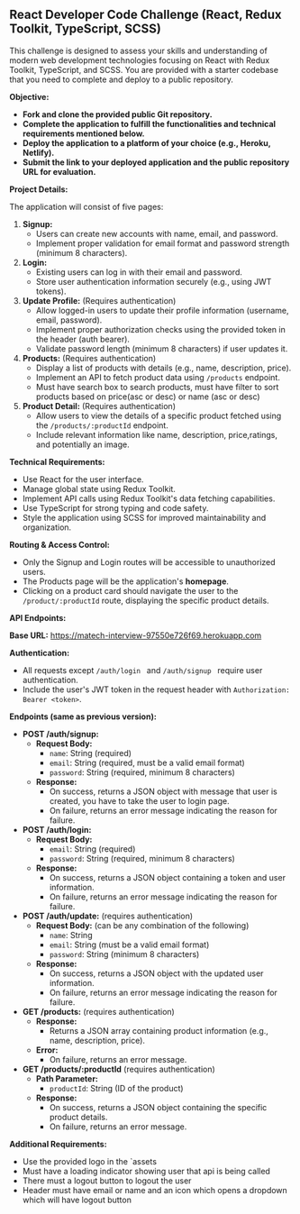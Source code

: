 ## React Developer Code Challenge (React, Redux Toolkit, TypeScript, SCSS)

This challenge is designed to assess your skills and understanding of modern web development technologies focusing on React with Redux Toolkit, TypeScript, and SCSS. You are provided with a starter codebase that you need to complete and deploy to a public repository.

**Objective:**

- **Fork and clone the provided public Git repository.**
- **Complete the application to fulfill the functionalities and technical requirements mentioned below.**
- **Deploy the application to a platform of your choice (e.g., Heroku, Netlify).**
- **Submit the link to your deployed application and the public repository URL for evaluation.**

**Project Details:**

The application will consist of five pages:

1.  **Signup:**
    - Users can create new accounts with name, email, and password.
    - Implement proper validation for email format and password strength (minimum 8 characters).
2.  **Login:**
    - Existing users can log in with their email and password.
    - Store user authentication information securely (e.g., using JWT tokens).
3.  **Update Profile:** (Requires authentication)
    - Allow logged-in users to update their profile information (username, email, password).
    - Implement proper authorization checks using the provided token in the header (auth bearer).
    - Validate password length (minimum 8 characters) if user updates it.
4.  **Products:** (Requires authentication)
    - Display a list of products with details (e.g., name, description, price).
    - Implement an API to fetch product data using `/products` endpoint.
    - Must have search box to search products, must have filter to sort products based on price(asc or desc) or name (asc or desc)
5.  **Product Detail:** (Requires authentication)
    - Allow users to view the details of a specific product fetched using the `/products/:productId` endpoint.
    - Include relevant information like name, description, price,ratings, and potentially an image.

**Technical Requirements:**

- Use React for the user interface.
- Manage global state using Redux Toolkit.
- Implement API calls using Redux Toolkit's data fetching capabilities.
- Use TypeScript for strong typing and code safety.
- Style the application using SCSS for improved maintainability and organization.

**Routing & Access Control:**

- Only the Signup and Login routes will be accessible to unauthorized users.
- The Products page will be the application's **homepage**.
- Clicking on a product card should navigate the user to the `/product/:productId` route, displaying the specific product details.

**API Endpoints:**

**Base URL:** https://matech-interview-97550e726f69.herokuapp.com

**Authentication:**

- All requests except `/auth/login ` and `/auth/signup ` require user authentication.
- Include the user's JWT token in the request header with `Authorization: Bearer <token>`.

**Endpoints (same as previous version):**

- **POST /auth/signup:**
  - **Request Body:**
    - `name`: String (required)
    - `email`: String (required, must be a valid email format)
    - `password`: String (required, minimum 8 characters)
  - **Response:**
    - On success, returns a JSON object with message that user is created, you have to take the user to login page.
    - On failure, returns an error message indicating the reason for failure.
- **POST /auth/login:**
  - **Request Body:**
    - `email`: String (required)
    - `password`: String (required, minimum 8 characters)
  - **Response:**
    - On success, returns a JSON object containing a token and user information.
    - On failure, returns an error message indicating the reason for failure.
- **POST /auth/update:** (requires authentication)
  - **Request Body:** (can be any combination of the following)
    - `name`: String
    - `email`: String (must be a valid email format)
    - `password`: String (minimum 8 characters)
  - **Response:**
    - On success, returns a JSON object with the updated user information.
    - On failure, returns an error message indicating the reason for failure.
- **GET /products:** (requires authentication)
  - **Response:**
    - Returns a JSON array containing product information (e.g., name, description, price).
  - **Error:**
    - On failure, returns an error message.
- **GET /products/:productId** (requires authentication)
  - **Path Parameter:**
    - `productId`: String (ID of the product)
  - **Response:**
    - On success, returns a JSON object containing the specific product details.
    - On failure, returns an error message.

**Additional Requirements:**

- Use the provided logo in the `assets
- Must have a loading indicator showing user that api is being called
- There must a logout button to logout the user
- Header must have email or name and an icon which opens a dropdown which will have logout button
